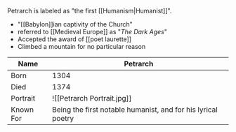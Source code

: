 []()Petrarch is labeled as "the first [[Humanism|Humanist]]".
- "[[Babylon]]ian captivity of the Church"
- referred to [[Medieval Europe]] as "*The Dark Ages*"
- Accepted the award of [[poet laurette]]
- Climbed a mountain for no particular reason

| Name      | Petrarch                                                     |
| --------- | ------------------------------------------------------------ |
| Born      | 1304                                                         |
| Died      | 1374                                                         |
| Portrait  | ![[Petrarch Portrait.jpg]]                                    |
| Known For | Being the first notable humanist, and for his lyrical poetry |
